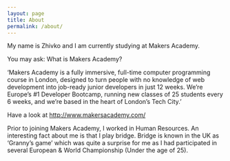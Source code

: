 ```yaml
---
layout: page
title: About
permalink: /about/
---
```


My name is Zhivko and I am currently studying at Makers Academy.

You may ask: What is Makers Academy?

‘Makers Academy is a fully immersive, full-time computer programming course in London, designed to turn people with no knowledge of web development into job-ready junior developers in just 12 weeks. We’re Europe’s #1 Developer Bootcamp, running new classes of 25 students every 6 weeks, and we’re based in the heart of London’s Tech City.’ 

Have a look at http://www.makersacademy.com/

Prior to joining Makers Academy, I worked in Human Resources. An interesting fact about me is that I play bridge. Bridge is known in the UK as ‘Granny’s game’ which was quite a surprise for me as I had participated in several European & World Championship (Under the age of 25).